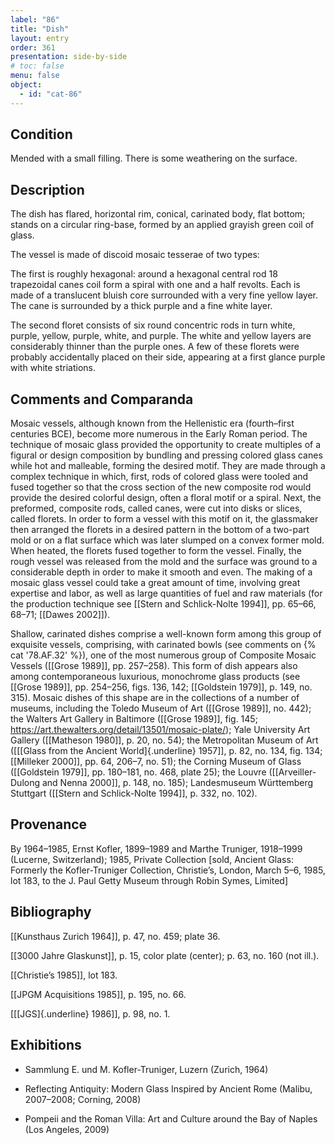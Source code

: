 ```yaml
---
label: "86"
title: "Dish"
layout: entry
order: 361
presentation: side-by-side
# toc: false
menu: false
object:
  - id: "cat-86"
---
```


## Condition

Mended with a small filling. There is some weathering on the surface.

## Description

The dish has flared, horizontal rim, conical, carinated body, flat bottom; stands on a circular ring-base, formed by an applied grayish green coil of glass.

The vessel is made of discoid mosaic tesserae of two types:

The first is roughly hexagonal: around a hexagonal central rod 18 trapezoidal canes coil form a spiral with one and a half revolts. Each is made of a translucent bluish core surrounded with a very fine yellow layer. The cane is surrounded by a thick purple and a fine white layer.

The second floret consists of six round concentric rods in turn white, purple, yellow, purple, white, and purple. The white and yellow layers are considerably thinner than the purple ones. A few of these florets were probably accidentally placed on their side, appearing at a first glance purple with white striations.

## Comments and Comparanda

Mosaic vessels, although known from the Hellenistic era (fourth–first centuries BCE), become more numerous in the Early Roman period. The technique of mosaic glass provided the opportunity to create multiples of a figural or design composition by bundling and pressing colored glass canes while hot and malleable, forming the desired motif. They are made through a complex technique in which, first, rods of colored glass were tooled and fused together so that the cross section of the new composite rod would provide the desired colorful design, often a floral motif or a spiral. Next, the preformed, composite rods, called canes, were cut into disks or slices, called florets. In order to form a vessel with this motif on it, the glassmaker then arranged the florets in a desired pattern in the bottom of a two-part mold or on a flat surface which was later slumped on a convex former mold. When heated, the florets fused together to form the vessel. Finally, the rough vessel was released from the mold and the surface was ground to a considerable depth in order to make it smooth and even. The making of a mosaic glass vessel could take a great amount of time, involving great expertise and labor, as well as large quantities of fuel and raw materials (for the production technique see [[Stern and Schlick-Nolte 1994]], pp. 65–66, 68–71; [[Dawes 2002]]).

Shallow, carinated dishes comprise a well-known form among this group of exquisite vessels, comprising, with carinated bowls (see comments on {% cat '78.AF.32' %}), one of the most numerous group of Composite Mosaic Vessels ([[Grose 1989]], pp. 257–258). This form of dish appears also among contemporaneous luxurious, monochrome glass products (see [[Grose 1989]], pp. 254–256, figs. 136, 142; [[Goldstein 1979]], p. 149, no. 315). Mosaic dishes of this shape are in the collections of a number of museums, including the Toledo Museum of Art ([[Grose 1989]], no. 442); the Walters Art Gallery in Baltimore ([[Grose 1989]], fig. 145; <https://art.thewalters.org/detail/13501/mosaic-plate/>); Yale University Art Gallery ([[Matheson 1980]], p. 20, no. 54); the Metropolitan Museum of Art ([[[Glass from the Ancient World]{.underline} 1957]], p. 82, no. 134, fig. 134; [[Milleker 2000]], pp. 64, 206–7, no. 51); the Corning Museum of Glass ([[Goldstein 1979]], pp. 180–181, no. 468, plate 25); the Louvre ([[Arveiller-Dulong and Nenna 2000]], p. 148, no. 185); Landesmuseum Württemberg Stuttgart ([[Stern and Schlick-Nolte 1994]], p. 332, no. 102).

## Provenance

By 1964–1985, Ernst Kofler, 1899–1989 and Marthe Truniger, 1918–1999 (Lucerne, Switzerland); 1985, Private Collection \[sold, Ancient Glass: Formerly the Kofler-Truniger Collection, Christie’s, London, March 5–6, 1985, lot 183, to the J. Paul Getty Museum through Robin Symes, Limited\]

## Bibliography

[[Kunsthaus Zurich 1964]], p. 47, no. 459; plate 36.

[[3000 Jahre Glaskunst]], p. 15, color plate (center); p. 63, no. 160 (not ill.).

[[Christie’s 1985]], lot 183.

[[JPGM Acquisitions 1985]], p. 195, no. 66.

[[[JGS]{.underline} 1986]], p. 98, no. 1.

## Exhibitions

-   Sammlung E. und M. Kofler-Truniger, Luzern (Zurich, 1964)

-   Reflecting Antiquity: Modern Glass Inspired by Ancient Rome (Malibu, 2007–2008; Corning, 2008)

-   Pompeii and the Roman Villa: Art and Culture around the Bay of Naples (Los Angeles, 2009)